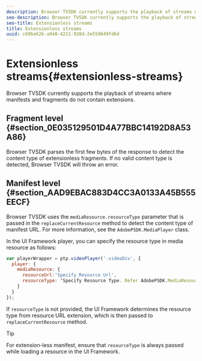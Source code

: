 ```yaml
---
description: Browser TVSDK currently supports the playback of streams where manifests and fragments do not contain extensions.
seo-description: Browser TVSDK currently supports the playback of streams where manifests and fragments do not contain extensions.
seo-title: Extensionless streams
title: Extensionless streams
uuid: c69ba62b-a940-4211-920d-2e559849fd6d
---
```


# Extensionless streams{#extensionless-streams}

Browser TVSDK currently supports the playback of streams where manifests and fragments do not contain extensions.

## Fragment level {#section_0E035129501D4A77BBC14192D8A53A86}

Browser TVSDK parses the first few bytes of the response to detect the content type of extensionless fragments. If no valid content type is detected, Browser TVSDK will throw an error.

## Manifest level {#section_AAD9EBAC883D4CC3A0133A45B555EECF}

Browser TVSDK uses the `mediaResource.resourceType` parameter that is passed in the `replaceCurrentResource` method to detect the content type of manifest URL. For more information, see the `AdobePSDK.MediaPlayer` class.

In the UI Framework player, you can specify the resource type in media resource as follows: 

```js
var playerWrapper = ptp.videoPlayer('.videoDiv', { 
  player: { 
    mediaResource: { 
      resourceUrl:'Specify Resource Url', 
      resourceType: ‘Specify Resource Type. Refer AdobePSDK.MediaResourceType' 
    } 
  } 
}); 

```

If `resourceType` is not provided, the UI Framework determines the resource type from resource URL extension, which is then passed to `replaceCurrentResource` method. 

>[!TIP]
>
>For extension-less manifest, ensure that `resourceType` is always passed while loading a resource in the UI Framework.

